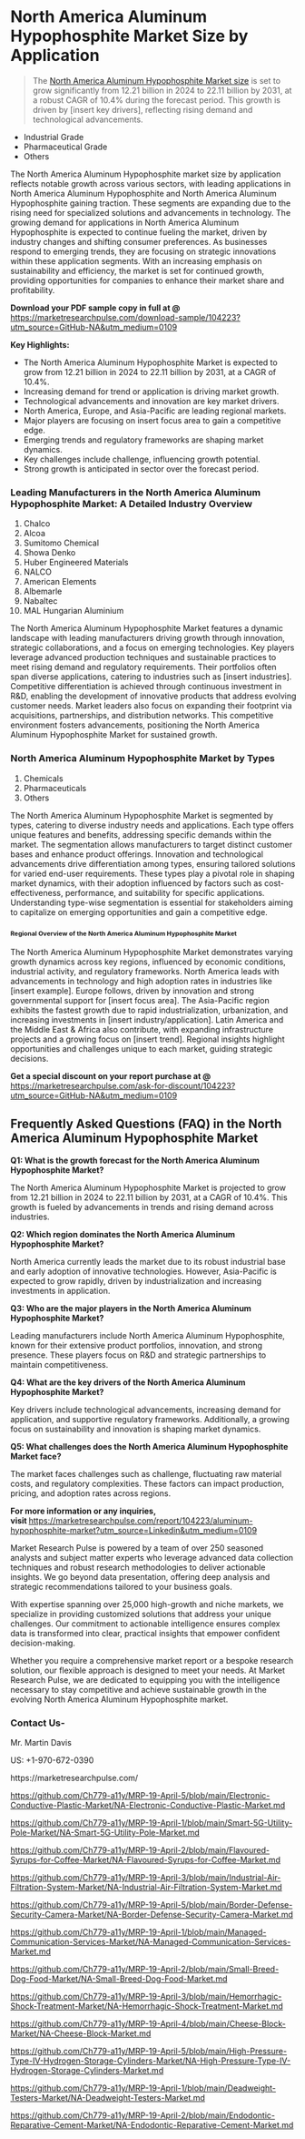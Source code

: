 <h1>North America Aluminum Hypophosphite Market&nbsp;Size by Application</h1><blockquote><p>The <a href="https://marketresearchpulse.com/download-sample/104223?utm_source=GitHub-NA&amp;utm_medium=0109">North America Aluminum Hypophosphite Market size</a> is set to grow significantly from 12.21 billion in 2024 to 22.11 billion by 2031, at a robust CAGR of 10.4% during the forecast period. This growth is driven by [insert key drivers], reflecting rising demand and technological advancements.</p></blockquote><ul><li>Industrial Grade<li> Pharmaceutical Grade<li> Others</li></ul><p>The North America Aluminum Hypophosphite market size by application reflects notable growth across various sectors, with leading applications in North America Aluminum Hypophosphite and North America Aluminum Hypophosphite gaining traction. These segments are expanding due to the rising need for specialized solutions and advancements in technology. The growing demand for applications in North America Aluminum Hypophosphite is expected to continue fueling the market, driven by industry changes and shifting consumer preferences. As businesses respond to emerging trends, they are focusing on strategic innovations within these application segments. With an increasing emphasis on sustainability and efficiency, the market is set for continued growth, providing opportunities for companies to enhance their market share and profitability.</p><p><strong>Download your PDF sample copy in full at @ </strong><a href="https://marketresearchpulse.com/download-sample/104223?utm_source=GitHub-NA&amp;utm_medium=0109">https://marketresearchpulse.com/download-sample/104223?utm_source=GitHub-NA&amp;utm_medium=0109</a></p><p><strong>Key Highlights: </strong></p><ul><li>The North America Aluminum Hypophosphite Market is expected to grow from 12.21 billion in 2024 to 22.11 billion by 2031, at a CAGR of 10.4%.</li><li>Increasing demand for trend or application is driving market growth.</li><li>Technological advancements and innovation are key market drivers.</li><li>North America, Europe, and Asia-Pacific are leading regional markets.</li><li>Major players are focusing on insert focus area to gain a competitive edge.</li><li>Emerging trends and regulatory frameworks are shaping market dynamics.</li><li>Key challenges include challenge, influencing growth potential.</li><li>Strong growth is anticipated in sector over the forecast period.</li></ul><h3>Leading Manufacturers in the North America Aluminum Hypophosphite Market: A Detailed Industry Overview</h3><ol><li>Chalco</li><li>Alcoa</li><li>Sumitomo Chemical</li><li>Showa Denko</li><li>Huber Engineered Materials</li><li>NALCO</li><li>American Elements</li><li>Albemarle</li><li>Nabaltec</li><li>MAL Hungarian Aluminium</li></ol><div class="flex max-w-full flex-col flex-grow"><div class="min-h-8 text-message flex w-full flex-col items-end gap-2 whitespace-normal break-words [.text-message+&amp;]:mt-5" dir="auto" data-message-author-role="assistant" data-message-id="fd8432e4-4910-450d-b182-61b7bfb0a01f" data-message-model-slug="gpt-4o"><div class="flex w-full flex-col gap-1 empty:hidden first:pt-[3px]"><div class="markdown prose w-full break-words dark:prose-invert light"><p>The North America Aluminum Hypophosphite Market features a dynamic landscape with leading manufacturers driving growth through innovation, strategic collaborations, and a focus on emerging technologies. Key players leverage advanced production techniques and sustainable practices to meet rising demand and regulatory requirements. Their portfolios often span diverse applications, catering to industries such as [insert industries]. Competitive differentiation is achieved through continuous investment in R&amp;D, enabling the development of innovative products that address evolving customer needs. Market leaders also focus on expanding their footprint via acquisitions, partnerships, and distribution networks. This competitive environment fosters advancements, positioning the North America Aluminum Hypophosphite Market for sustained growth.</p></div></div></div></div><h3>North America Aluminum Hypophosphite Market by Types</h3><ol><li>Chemicals<li> Pharmaceuticals<li> Others</li></ol><div class="flex max-w-full flex-col flex-grow"><div class="min-h-8 text-message flex w-full flex-col items-end gap-2 whitespace-normal break-words [.text-message+&amp;]:mt-5" dir="auto" data-message-author-role="assistant" data-message-id="084470be-0bb7-4664-bddf-5156b4f41249" data-message-model-slug="gpt-4o-mini"><div class="flex w-full flex-col gap-1 empty:hidden first:pt-[3px]"><div class="markdown prose w-full break-words dark:prose-invert light"><p>The North America Aluminum Hypophosphite Market is segmented by types, catering to diverse industry needs and applications. Each type offers unique features and benefits, addressing specific demands within the market. The segmentation allows manufacturers to target distinct customer bases and enhance product offerings. Innovation and technological advancements drive differentiation among types, ensuring tailored solutions for varied end-user requirements. These types play a pivotal role in shaping market dynamics, with their adoption influenced by factors such as cost-effectiveness, performance, and suitability for specific applications. Understanding type-wise segmentation is essential for stakeholders aiming to capitalize on emerging opportunities and gain a competitive edge.</p></div></div></div></div><h3><span style="font-size: 11px;">Regional Overview of the North America Aluminum Hypophosphite Market</span></h3><div class="flex max-w-full flex-col flex-grow"><div class="min-h-8 text-message flex w-full flex-col items-end gap-2 whitespace-normal break-words [.text-message+&amp;]:mt-5" dir="auto" data-message-author-role="assistant" data-message-id="e9038762-ce64-4e30-91c9-9bd413514231" data-message-model-slug="gpt-4o-mini"><div class="flex w-full flex-col gap-1 empty:hidden first:pt-[3px]"><div class="markdown prose w-full break-words dark:prose-invert light"><p>The North America Aluminum Hypophosphite Market demonstrates varying growth dynamics across key regions, influenced by economic conditions, industrial activity, and regulatory frameworks. North America leads with advancements in technology and high adoption rates in industries like [insert example]. Europe follows, driven by innovation and strong governmental support for [insert focus area]. The Asia-Pacific region exhibits the fastest growth due to rapid industrialization, urbanization, and increasing investments in [insert industry/application]. Latin America and the Middle East &amp; Africa also contribute, with expanding infrastructure projects and a growing focus on [insert trend]. Regional insights highlight opportunities and challenges unique to each market, guiding strategic decisions.</p></div></div></div></div><p><strong>Get a special discount on your report purchase at @ </strong><a href="https://marketresearchpulse.com/ask-for-discount/104223?utm_source=GitHub-NA&amp;utm_medium=0109">https://marketresearchpulse.com/ask-for-discount/104223?utm_source=GitHub-NA&amp;utm_medium=0109</a></p><h2>Frequently Asked Questions (FAQ) in the North America Aluminum Hypophosphite Market</h2><p><strong>Q1: What is the growth forecast for the North America Aluminum Hypophosphite Market?</strong></p><p>The North America Aluminum Hypophosphite Market is projected to grow from 12.21 billion in 2024 to 22.11 billion by 2031, at a CAGR of 10.4%. This growth is fueled by advancements in trends and rising demand across industries.</p><p><strong>Q2: Which region dominates the North America Aluminum Hypophosphite Market?</strong></p><p>North America currently leads the market due to its robust industrial base and early adoption of innovative technologies. However, Asia-Pacific is expected to grow rapidly, driven by industrialization and increasing investments in application.</p><p><strong>Q3: Who are the major players in the North America Aluminum Hypophosphite Market?</strong></p><p>Leading manufacturers include North America Aluminum Hypophosphite, known for their extensive product portfolios, innovation, and strong presence. These players focus on R&amp;D and strategic partnerships to maintain competitiveness.</p><p><strong>Q4: What are the key drivers of the North America Aluminum Hypophosphite Market?</strong></p><p>Key drivers include technological advancements, increasing demand for application, and supportive regulatory frameworks. Additionally, a growing focus on sustainability and innovation is shaping market dynamics.</p><p><strong>Q5: What challenges does the North America Aluminum Hypophosphite Market face?</strong></p><p>The market faces challenges such as challenge, fluctuating raw material costs, and regulatory complexities. These factors can impact production, pricing, and adoption rates across regions.</p><p><strong>For more information or any inquiries, visit&nbsp;</strong><a href="https://marketresearchpulse.com/report/104223/aluminum-hypophosphite-market?utm_source=Linkedin&utm_medium=0109">https://marketresearchpulse.com/report/104223/aluminum-hypophosphite-market?utm_source=Linkedin&utm_medium=0109</a></p><p>Market Research Pulse is powered by a team of over 250 seasoned analysts and subject matter experts who leverage advanced data collection techniques and robust research methodologies to deliver actionable insights. We go beyond data presentation, offering deep analysis and strategic recommendations tailored to your business goals.</p><p>With expertise spanning over 25,000 high-growth and niche markets, we specialize in providing customized solutions that address your unique challenges. Our commitment to actionable intelligence ensures complex data is transformed into clear, practical insights that empower confident decision-making.</p><p>Whether you require a comprehensive market report or a bespoke research solution, our flexible approach is designed to meet your needs. At Market Research Pulse, we are dedicated to equipping you with the intelligence necessary to stay competitive and achieve sustainable growth in the evolving North America Aluminum Hypophosphite market.</p><h3><strong>Contact Us-</strong></h3><p>Mr. Martin Davis</p><p>US: +1-970-672-0390</p><p>https://marketresearchpulse.com/</p><p><a href="https://github.com/Ch779-a11y/MRP-19-April-5/blob/main/Electronic-Conductive-Plastic-Market/NA-Electronic-Conductive-Plastic-Market.md">https://github.com/Ch779-a11y/MRP-19-April-5/blob/main/Electronic-Conductive-Plastic-Market/NA-Electronic-Conductive-Plastic-Market.md</a></p><p><a href="https://github.com/Ch779-a11y/MRP-19-April-1/blob/main/Smart-5G-Utility-Pole-Market/NA-Smart-5G-Utility-Pole-Market.md">https://github.com/Ch779-a11y/MRP-19-April-1/blob/main/Smart-5G-Utility-Pole-Market/NA-Smart-5G-Utility-Pole-Market.md</a></p><p><a href="https://github.com/Ch779-a11y/MRP-19-April-2/blob/main/Flavoured-Syrups-for-Coffee-Market/NA-Flavoured-Syrups-for-Coffee-Market.md">https://github.com/Ch779-a11y/MRP-19-April-2/blob/main/Flavoured-Syrups-for-Coffee-Market/NA-Flavoured-Syrups-for-Coffee-Market.md</a></p><p><a href="https://github.com/Ch779-a11y/MRP-19-April-3/blob/main/Industrial-Air-Filtration-System-Market/NA-Industrial-Air-Filtration-System-Market.md">https://github.com/Ch779-a11y/MRP-19-April-3/blob/main/Industrial-Air-Filtration-System-Market/NA-Industrial-Air-Filtration-System-Market.md</a></p><p><a href="https://github.com/Ch779-a11y/MRP-19-April-5/blob/main/Border-Defense-Security-Camera-Market/NA-Border-Defense-Security-Camera-Market.md">https://github.com/Ch779-a11y/MRP-19-April-5/blob/main/Border-Defense-Security-Camera-Market/NA-Border-Defense-Security-Camera-Market.md</a></p><p><a href="https://github.com/Ch779-a11y/MRP-19-April-1/blob/main/Managed-Communication-Services-Market/NA-Managed-Communication-Services-Market.md">https://github.com/Ch779-a11y/MRP-19-April-1/blob/main/Managed-Communication-Services-Market/NA-Managed-Communication-Services-Market.md</a></p><p><a href="https://github.com/Ch779-a11y/MRP-19-April-2/blob/main/Small-Breed-Dog-Food-Market/NA-Small-Breed-Dog-Food-Market.md">https://github.com/Ch779-a11y/MRP-19-April-2/blob/main/Small-Breed-Dog-Food-Market/NA-Small-Breed-Dog-Food-Market.md</a></p><p><a href="https://github.com/Ch779-a11y/MRP-19-April-3/blob/main/Hemorrhagic-Shock-Treatment-Market/NA-Hemorrhagic-Shock-Treatment-Market.md">https://github.com/Ch779-a11y/MRP-19-April-3/blob/main/Hemorrhagic-Shock-Treatment-Market/NA-Hemorrhagic-Shock-Treatment-Market.md</a></p><p><a href="https://github.com/Ch779-a11y/MRP-19-April-4/blob/main/Cheese-Block-Market/NA-Cheese-Block-Market.md">https://github.com/Ch779-a11y/MRP-19-April-4/blob/main/Cheese-Block-Market/NA-Cheese-Block-Market.md</a></p><p><a href="https://github.com/Ch779-a11y/MRP-19-April-5/blob/main/High-Pressure-Type-IV-Hydrogen-Storage-Cylinders-Market/NA-High-Pressure-Type-IV-Hydrogen-Storage-Cylinders-Market.md">https://github.com/Ch779-a11y/MRP-19-April-5/blob/main/High-Pressure-Type-IV-Hydrogen-Storage-Cylinders-Market/NA-High-Pressure-Type-IV-Hydrogen-Storage-Cylinders-Market.md</a></p><p><a href="https://github.com/Ch779-a11y/MRP-19-April-1/blob/main/Deadweight-Testers-Market/NA-Deadweight-Testers-Market.md">https://github.com/Ch779-a11y/MRP-19-April-1/blob/main/Deadweight-Testers-Market/NA-Deadweight-Testers-Market.md</a></p><p><a href="https://github.com/Ch779-a11y/MRP-19-April-2/blob/main/Endodontic-Reparative-Cement-Market/NA-Endodontic-Reparative-Cement-Market.md">https://github.com/Ch779-a11y/MRP-19-April-2/blob/main/Endodontic-Reparative-Cement-Market/NA-Endodontic-Reparative-Cement-Market.md</a></p>
